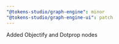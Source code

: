 ```yaml
---
"@tokens-studio/graph-engine": minor
"@tokens-studio/graph-engine-ui": patch
---
```


Added Objectify and Dotprop nodes
